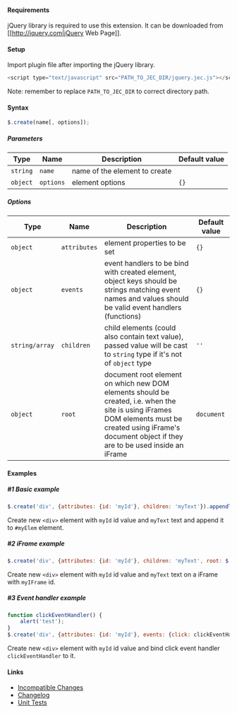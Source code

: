 #### Requirements

jQuery library is required to use this extension. It can be downloaded from [[http://jquery.com|jQuery Web Page]].

#### Setup

Import plugin file after importing the jQuery library.

```javascript
<script type="text/javascript" src="PATH_TO_JEC_DIR/jquery.jec.js"></script>
```

Note: remember to replace ```PATH_TO_JEC_DIR``` to correct directory path.

#### Syntax
```javascript
$.create(name[, options]);
```

##### Parameters
| **Type** | **Name** | **Description** | **Default value** |
| -------- | -------- | --------------- | ----------------- |
| ```string``` | ```name``` | name of the element to create | |
| ```object``` | ```options``` | element options | ```{}``` |

##### Options
| **Type** | **Name** | **Description** | **Default value** |
| -------- | -------- | --------------- | ----------------- |
| ```object``` | ```attributes``` | element properties to be set | ```{}``` |
| ```object``` | ```events```     | event handlers to be bind with created element, object keys should be strings matching event names and values should be valid event handlers (functions) | ```{}``` |
| ```string/array``` | ```children```   | child elements (could also contain text value), passed value will be cast to ```string``` type if it's not of ```object``` type | ```''``` |
| ```object``` | ```root``` | document root element on which new DOM elements should be created, i.e. when the site is using iFrames DOM elements must be created using iFrame's document object if they are to be used inside an iFrame | ```document``` |

#### Examples
##### #1 Basic example
```javascript
$.create('div', {attributes: {id: 'myId'}, children: 'myText'}).appendTo('#myElem');
```

Create new ```<div>``` element with ```myId``` id value and ```myText``` text and append it to ```#myElem``` element.

##### #2 iFrame example
```javascript
$.create('div', {attributes: {id: 'myId'}, children: 'myText', root: $('#myIFrame').get(0).contentDocument});
```
Create new ```<div>``` element with ```myId``` id value and ```myText``` text on a iFrame with ```myIFrame``` id.

##### #3 Event handler example
```javascript
function clickEventHandler() {
    alert('test');
}
$.create('div', {attributes: {id: 'myId'}, events: {click: clickEventHandler}});
```

Create new ```<div>``` element with ```myId``` id value and bind click event handler ```clickEventHandler``` to it.

#### Links
* [Incompatible Changes](https://github.com/RaYell/jquery-domec/wiki/Incompatible-Changes)
* [Changelog](https://github.com/RaYell/jquery-domec/wiki/Changelog)
* [Unit Tests](http://stuff.rajchel.pl/domec/tests)
